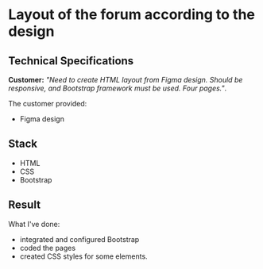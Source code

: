 # Layout of the forum according to the design

## Technical Specifications

**Customer:** *"Need to create HTML layout from Figma design. Should be responsive, and Bootstrap framework must be used. Four pages."*.

The customer provided:

- Figma design

## Stack

- HTML
- CSS
- Bootstrap

## Result

What I've done:

- integrated and configured Bootstrap
- coded the pages
- created CSS styles for some elements.

